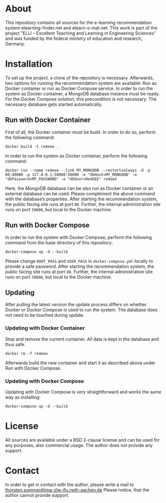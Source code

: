 # About
This repository contains all sources for the e-learning recommendation system elearning-finder.net and elearn-o-mat.net. This work is part of the project "ELLI – Excellent Teaching and Learning in Engineering Sciences" and was funded by the federal ministry of education and research, Germany. 

# Installation
To set up the project, a clone of the repository is necessary. Afterwards, two options for running the recommendation system are available: Run as Docker container or run as Docker Compose service. In order to run the system as Docker container, a MongoDB database instance must be ready. For the Docker Compose solution, this precondition is not necessary: The necessary database gets started automatically.

## Run with Docker Container
First of all, the Docker container must be build. In order to do so, perform the following command:

```
docker build -t re4eee .
```

In order to run the system as Docker container, perform the following command:

```
docker run --name re4eee --link MY_MONGODB --restart=always -d -p 80:40000 -p 127.0.0.1:50000:50000 -e "dbHost=MY_MONGODB" -e "dbPassword=MY_PASSWORD" -e "dbUser=Re4EEE" re4eee
```

Here, the MongoDB database can be also run as Docker container or an external database can be used. Please complement the above command with the database’s properties. After starting the recommendation system, the public facing site runs at port `80`. Further, the internal administration site runs on port `50000`, but local to the Docker machine.

## Run with Docker Compose
In order to run the system with Docker Compose, perform the following command from the base directory of this repository:

```
docker-compose up -d --build
```

Please change `ROOT_PASS` and `USER_PASS` in `docker-compose.yml` locally to provide a safe password. After starting the recommendation system, the public facing site runs at port `80`. Further, the internal administration site runs on port `50000`, but local to the Docker machine.

## Updating
After pulling the latest version the update process differs on whether Docker or Docker Compose is used to run the system.
The database does not need to be touched during update.

### Updating with Docker Container
Stop and remove the current container. All data is kept in the database and thus safe.
```
docker rm -f re4eee
```
Afterwards build the new container and start it as described above under Run with Docker Compose.

### Updating with Docker Compose
Updating with Docker Compose is very straightforward and works the same way as installing:
```
docker-compose up -d --build
```

# License
All sources are available under a BSD 2-clause license and can be used for any purposes, also commercial usage. The author does not provide any support.

# Contact
In order to get in contact with the author, please write a mail to thorsten.sommer@ima-zlw-ifu.rwth-aachen.de Please notice, that the author cannot provide support.
